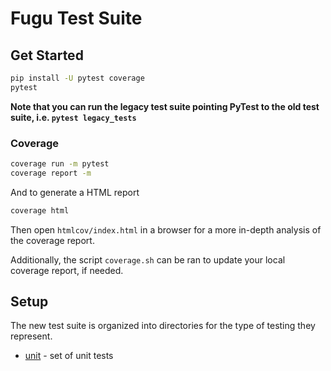 # Fugu Test Suite

## Get Started

```bash
pip install -U pytest coverage
pytest
```

__Note that you can run the legacy test suite pointing PyTest to the old test suite, i.e. `pytest legacy_tests`__

### Coverage

```bash
coverage run -m pytest
coverage report -m
```

And to generate a HTML report
```bash
coverage html
```
Then open `htmlcov/index.html` in a browser for a more in-depth analysis of the coverage report.

Additionally, the script `coverage.sh` can be ran to update your local coverage report, if needed.

## Setup

The new test suite is organized into directories for the type of testing they represent.
- [unit](unit) - set of unit tests